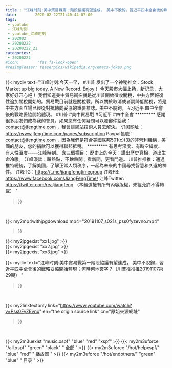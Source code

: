 ```yaml
---
title : "江峰时刻:美中貿易戰第一階段協議有望達成， 美中不脫鉤，習近平四中全會後的戰略妥協開始體現；何時何地簽字？（川普推推推20191107第29期） "
date:        2020-02-22T21:40:44-07:00
tags:
 - youtube
 - 江峰时刻
 - youtube_江峰时刻
 - 202002
 - 20200222
 - 20200222_21
categories:
 - 20200222
#icon:        "fas fa-lock-open"
#resImgTeaser: teaserpics/wikipedia.org/emacs-jokes.png
---
```


{{< mydiv text="江峰时刻:今天一早， #川普 发出了一个神秘推文：Stock Market up big today. A New Record. Enjoy！ 今天股市大幅上扬，新记录，大家好好开心吧！ 我們知道美中貿易衝突就是從川普開始徵收關稅，中共方面報復性追加關稅開始的。貿易戰目前就是關稅戰。所以關於取消或者說降低關稅，將是中共方面立場已經從對抗轉向妥協的重要標誌。美中不脫鉤， #习近平 四中全會後的戰略妥協開始體現。 #川普 #美中貿易戰 #习近平 #四中全會     ********* 感謝很多朋友們成為我的會員，如果您有任何疑問可以發郵件給我：contact@jfengtime.com ，我會讓網站技術人員去解決。 订阅网址：https://www.jfengtime.com/pages/subscription Paypal帳號：contact@jfengtime.com ，因為我們是符合美國联邦501(c)(3)的非營利機構，美國的朋友，您的捐款可以獲得聯邦抵稅。     ********* 有思考深度、有時空緯度、有人性溫度-----江峰時刻。 含三個欄目： 歷史上的今天：講出歷史真相，道出生命冷暖。 江峰漫談：蹭熱點，不蹭熱鬧；看新聞，更看門道。 川普推推推：通過推特總統，了解美國，了解正常人類秩序，一起為未來的中國尋找智慧和久違的神性。  江峰TG：https://t.me/jiangfengtimegroup 江峰FB: https://www.facebook.com/JiangFengTime/ 江峰Twitter: https://twitter.com/realjiangfeng （本頻道擁有所有內容版權，未經允許不得轉載） "
>}}
<br>


{{< my2mp4withjpgdownload mp4="20191107_s021s_pss0fyzevno.mp4"
>}}

{{< my2jpgexist "xx1.jpg" >}}<br>
{{< my2jpgexist "xx2.jpg" >}}<br>
{{< my2jpgexist "xx3.jpg" >}}<br>



{{< mydiv text="江峰时刻:美中貿易戰第一階段協議有望達成， 美中不脫鉤，習近平四中全會後的戰略妥協開始體現；何時何地簽字？（川普推推推20191107第29期） "
>}}
<br>

{{< my2linktextonly link="https://www.youtube.com/watch?v=Pss0FyZEvno"
en="the origin source link" cn="原始來源網址"
>}}


<br>

{{< my2m3uexist "music.xspf"        "blue"   "red"    "xspf" >}} {{< my2m3uforce "/all.xspf"         "green"  "black"  " 全部 " >}} {{< my2m3uforce "/hot/helpxspf/"    "blue"   "red"    " 播放器 " >}} {{< my2m3uforce "/hot/endothers/"   "green"  "blue"   " 目录 " >}} 
